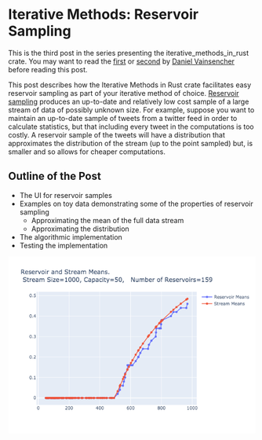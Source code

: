 # Iterative Methods: Reservoir Sampling

This is the third post in the series presenting the iterative_methods_in_rust crate. You may want to read the [first](http://daniel-vainsencher.github.io/book/iterative_methods_part_1.html) or [second](http://daniel-vainsencher.github.io/book/iterative_methods_part_2.html) by [Daniel Vainsencher](https://github.com/daniel-vainsencher) before reading this post.

This post describes how the Iterative Methods in Rust crate facilitates easy reservoir sampling as part of your iterative method of choice. [Reservoir sampling](https://en.wikipedia.org/wiki/Reservoir_sampling) produces an up-to-date and relatively low cost sample of a large stream of data of possibly unknown size. For example, suppose you want to maintain an up-to-date sample of tweets from a twitter feed in order to calculate statistics, but that including every tweet in the computations is too costly. A reservoir sample of the tweets will have a distribution that approximates the distribution of the stream (up to the point sampled) but, is smaller and so allows for cheaper computations.

## Outline of the Post
- The UI for reservoir samples
- Examples on toy data demonstrating some of the properties of reservoir sampling
	- Approximating the mean of the full data stream
	- Approximating the distribution
- The algorithmic implementation
- Testing the implementation 

![The mean of the reservoir tracks the mean of the stream:](/images/reservoir_and_stream_means.png "Reservoir and Stream Means")


<!-- 

Here is some code I typed into the md file:
```rust, ignore
let iter = reservoir_iterator(iter);
let iter = enumerate(iter);
```

Here is some code referenced from a file:
```rust, ignore
{{#include res_sampling_example.rs:28:30}}
```

New content appears when pushed to origin?

With mathjax we can format inline equations \\( p = \frac{log m}{log n}\\) and block equations  \\[ p = \frac{log m}{log n}\\] -->
